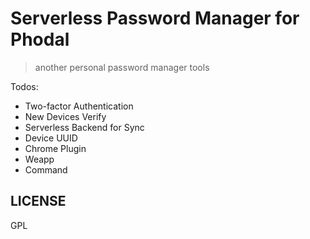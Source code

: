 # Serverless Password Manager for Phodal

> another personal password manager tools


Todos:

 - Two-factor Authentication
 - New Devices Verify
 - Serverless Backend for Sync
 - Device UUID
 - Chrome Plugin
 - Weapp
 - Command


LICENSE
---

GPL

